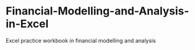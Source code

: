 # Financial-Modelling-and-Analysis-in-Excel
Excel practice workbook in financial modelling and analysis
